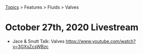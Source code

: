 [Topics](../../../topics.md) > Features > Fluids > Valves

# October 27th, 2020 Livestream
* Jace & Snutt Talk: Valves https://www.youtube.com/watch?v=3GXsZcsWBzc
